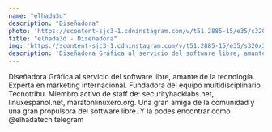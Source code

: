 ```yaml
---
name: "elhada3d"
description: "Diseñadora"
photo: 'https://scontent-sjc3-1.cdninstagram.com/v/t51.2885-15/e35/s320x320/70188306_128478028546115_3308459656562683974_n.jpg?_nc_ht=scontent-sjc3-1.cdninstagram.com&_nc_cat=111&oh=0297362335e6c1b6061b7cdc4bcacce5&oe=5E37EC29&ig_cache_key=MjE0NDI4NTE4MjAxNDA2NDM0Mg%3D%3D.2'
title: "elhada3d - Diseñadora"
img: 'https://scontent-sjc3-1.cdninstagram.com/v/t51.2885-15/e35/s320x320/70188306_128478028546115_3308459656562683974_n.jpg?_nc_ht=scontent-sjc3-1.cdninstagram.com&_nc_cat=111&oh=0297362335e6c1b6061b7cdc4bcacce5&oe=5E37EC29&ig_cache_key=MjE0NDI4NTE4MjAxNDA2NDM0Mg%3D%3D.2'
description: 'Diseñadora Gráfica al servicio del software libre, amante de la tecnología. Experta en marketing internacional. Fundadora del equipo multidisciplinario Tecnotribu. Miembro activo de staff de: securityhacklabs.net, linuxespanol.net, maratonlinuxero.org. Una gran amiga de la comunidad y una gran propulsora del software libre. Y la podes encontrar como @elhadatech telegram'
---
```

Diseñadora Gráfica al servicio del software libre, amante de la tecnología. Experta en marketing internacional. Fundadora del equipo multidisciplinario Tecnotribu. Miembro activo de staff de: securityhacklabs.net, linuxespanol.net, maratonlinuxero.org. Una gran amiga de la comunidad y una gran propulsora del software libre. Y la podes encontrar como @elhadatech telegram
